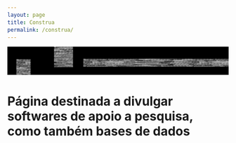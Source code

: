 ```yaml
---
layout: page
title: Construa
permalink: /construa/
---
```

![img-06](/assets/images/img-06.jpg)

# Página destinada a divulgar softwares de apoio a pesquisa, como também bases de dados